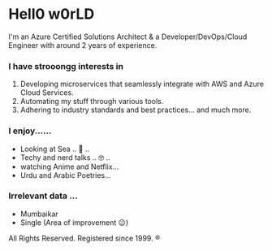 # Hell0 w0rLD

I'm an Azure Certified Solutions Architect & a Developer/DevOps/Cloud Engineer with around 2 years of experience.

### I have strooongg interests in

1. Developing microservices that seamlessly integrate with AWS and Azure Cloud Services.
2. Automating my stuff through various tools.
3. Adhering to industry standards and best practices... and much more.

### I enjoy......

- Looking at Sea .. :ocean: ..
- Techy and nerd talks .. :nerd_face: ..
- watching Anime and Netflix...
- Urdu and Arabic Poetries...

### Irrelevant data ...

- Mumbaikar
- Single (Area of improvement :wink:)

All Rights Reserved. Registered since 1999. :registered:

